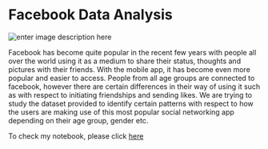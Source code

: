 # Facebook Data Analysis

![enter image description here](https://th.bing.com/th/id/R63ed3d9957595620438a5f576cefe31a?rik=rXpBK1e5QIWKog&riu=http%3a%2f%2fi.huffpost.com%2fgen%2f2126276%2fimages%2fo-FACEBOOK-LOGO-facebook.jpg&ehk=ytDYdn89RNPw1xf1JVCp%2fX6QdYVlyZVtutYvoHSt6Ek%3d&risl=&pid=ImgRaw)

Facebook has become quite popular in the recent few years with people all over the world using it as a medium to share their status, thoughts and pictures with their friends. With the mobile app, it has become even more popular and easier to access. People from all age groups are connected to facebook, however there are certain differences in their way of using it such as with respect to initiating friendships and sending likes. We are trying to study the dataset provided to identify certain patterns with respect to how the users are making use of this most popular social networking app depending on their age group, gender etc.

To check my notebook, please click [here](https://github.com/RajeshKaredla/Projects/blob/main/Wine_Quality_Prediction/Wine_Quality_ML3.ipynb)

